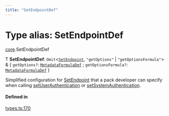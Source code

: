 ```yaml
---
title: "SetEndpointDef"
---
```

# Type alias: SetEndpointDef

[core](../modules/core.md).SetEndpointDef

Ƭ **SetEndpointDef**: `Omit`<[`SetEndpoint`](../interfaces/core.SetEndpoint.md), ``"getOptions"`` \| ``"getOptionsFormula"``\> & { `getOptions?`: [`MetadataFormulaDef`](core.MetadataFormulaDef.md) ; `getOptionsFormula?`: [`MetadataFormulaDef`](core.MetadataFormulaDef.md)  }

Simplified configuration for [SetEndpoint](../interfaces/core.SetEndpoint.md) that a pack developer can specify when calling
[setUserAuthentication](../classes/core.PackDefinitionBuilder.md#setuserauthentication) or [setSystemAuthentication](../classes/core.PackDefinitionBuilder.md#setsystemauthentication).

#### Defined in

[types.ts:170](https://github.com/coda/packs-sdk/blob/main/types.ts#L170)
